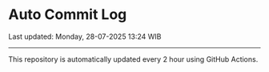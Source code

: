 # Auto Commit Log

Last updated: Monday, 28-07-2025 13:24 WIB

---

This repository is automatically updated every 2 hour using GitHub Actions.

